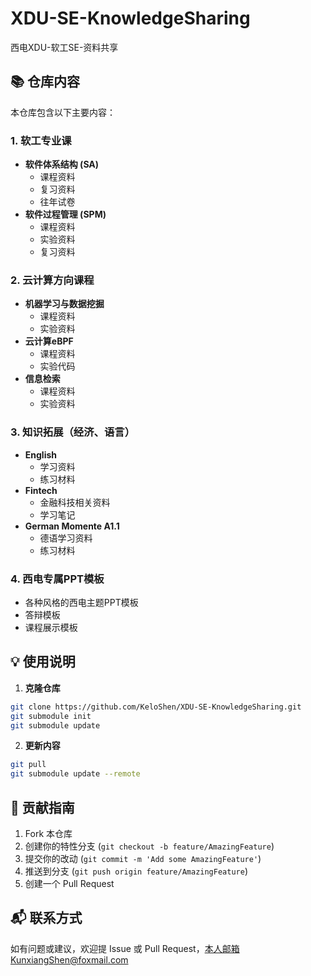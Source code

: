 # XDU-SE-KnowledgeSharing
西电XDU-软工SE-资料共享

## 📚 仓库内容

本仓库包含以下主要内容：

### 1. 软工专业课
- **软件体系结构 (SA)**
  - 课程资料
  - 复习资料
  - 往年试卷
- **软件过程管理 (SPM)**
  - 课程资料
  - 实验资料
  - 复习资料

### 2. 云计算方向课程
- **机器学习与数据挖掘**
  - 课程资料
  - 实验资料
- **云计算eBPF**
  - 课程资料
  - 实验代码
- **信息检索**
  - 课程资料
  - 实验资料

### 3. 知识拓展（经济、语言）
- **English**
  - 学习资料
  - 练习材料
- **Fintech**
  - 金融科技相关资料
  - 学习笔记
- **German Momente A1.1**
  - 德语学习资料
  - 练习材料

### 4. 西电专属PPT模板
- 各种风格的西电主题PPT模板
- 答辩模板
- 课程展示模板

## 💡 使用说明

1. **克隆仓库**
```bash
git clone https://github.com/KeloShen/XDU-SE-KnowledgeSharing.git
git submodule init
git submodule update
```

2. **更新内容**
```bash
git pull
git submodule update --remote
```

## 🤝 贡献指南

1. Fork 本仓库
2. 创建你的特性分支 (`git checkout -b feature/AmazingFeature`)
3. 提交你的改动 (`git commit -m 'Add some AmazingFeature'`)
4. 推送到分支 (`git push origin feature/AmazingFeature`)
5. 创建一个 Pull Request

## 📬 联系方式

如有问题或建议，欢迎提 Issue 或 Pull Request，本人邮箱KunxiangShen@foxmail.com
